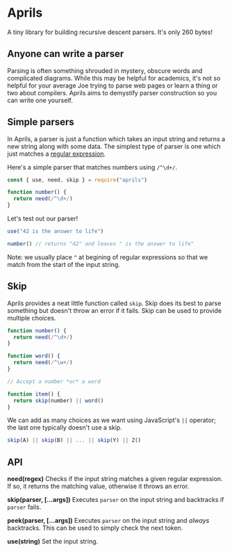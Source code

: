 # Aprils

A tiny library for building recursive descent parsers. It's only 260 bytes!


## Anyone can write a parser

Parsing is often something shrouded in mystery, obscure words and complicated diagrams. While this may be helpful for academics, it's not so helpful for your average Joe trying to parse web pages or learn a thing or two about compilers. Aprils aims to demystify parser construction so you can write one yourself.


## Simple parsers

In Aprils, a parser is just a function which takes an input string and returns a new string along with some data. The simplest type of parser is one which just matches a [regular expression](https://brilliant.org/wiki/regular-expressions/).


Here's a simple parser that matches numbers using `/^\d+/`.

```js
const { use, need, skip } = require("aprils")

function number() {
  return need(/^\d+/)
}
```

Let's test out our parser!

```js
use("42 is the answer to life")

number() // returns "42" and leaves " is the answer to life"
```

Note: we usually place `^` at begining of regular expressions so that we match from the start of the input string.


## Skip

Aprils provides a neat little function called `skip`. Skip does its best to parse something but doesn't throw an error if it fails. Skip can be used to provide multiple choices.

```js
function number() {
  return need(/^\d+/)
}

function word() {
  return need(/^\w+/)
}

// Accept a number *or* a word

function item() {
  return skip(number) || word()
}
```

We can add as many choices as we want using JavaScript's `||` operator; the last one typically doesn't use a skip.

```js
skip(A) || skip(B) || ... || skip(Y) || Z()
```


## API

**need(regex)**
Checks if the input string matches a given regular expression. If so, it returns the matching value, otherwise it throws an error.

**skip(parser, [...args])**
Executes `parser` on the input string and backtracks if `parser` fails.

**peek(parser, [...args])**
Executes `parser` on the input string and *always* backtracks. This can be used to simply check the next token.

**use(string)**
Set the input string.

